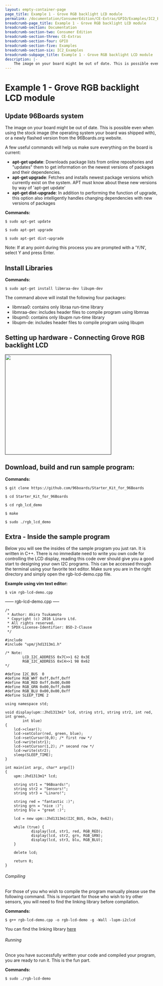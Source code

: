 ```yaml
---
layout: empty-container-page
page_title: Example 1 - Grove RGB backlight LCD module
permalink: /documentation/ConsumerEdition/CE-Extras/GPIO/Examples/IC2_Examples/Example_3.md/
breadcrumb-page_title: Example 1 - Grove RGB backlight LCD module
breadcrumb-section: Documentation
breadcrumb-section-two: Consumer Edition
breadcrumb-section-three: CE-Extras
breadcrumb-section-four: GPIO
breadcrumb-section-five: Examples
breadcrumb-section-six: IC2_Examples
breadcrumb-subpage_title: Example 1 - Grove RGB backlight LCD module
description: |-
    The image on your board might be out of date. This is possible even when using the stock image (the operating system your board was shipped with), or a newly flashed version from the 96Boards.org website.
---
```

# Example 1 - Grove RGB backlight LCD module

## Update 96Boards system

The image on your board might be out of date. This is possible even when using the stock image (the operating system your board was shipped with), or a newly flashed version from the 96Boards.org website.

A few useful commands will help us make sure everything on the board is current:

- **apt-get update**: Downloads package lists from online repositories and "updates" them to get information on the newest versions of packages and their dependencies.
- **apt-get upgrade**: Fetches and installs newest package versions which currently exist on the system. APT must know about these new versions by way of 'apt-get update'
- **apt-get dist-upgrade**: In addition to performing the function of upgrade, this option also intelligently handles changing dependencies with new versions of packages

**Commands:**

```shell
$ sudo apt-get update

$ sudo apt-get upgrade

$ sudo apt-get dist-upgrade
```

Note: If at any point during this process you are prompted with a 'Y/N', select Y and press Enter.

## Install Libraries

**Commands:**

`$ sudo apt-get install libmraa-dev libupm-dev`

The command above will install the following four packages:

- libmraa0: contains only libraa run-time library
- libmraa-dev: includes header files to compile program using libmraa
- libupm0: contains only libupm run-time library
- libupm-de: includes header files to compile program using libupm

## Setting up hardware - Connecting Grove RGB backlight LCD

<a href="" align="left" target="_blank"><img src="http://i.imgur.com/ZTatUeB.png" data-canonical-src="http://i.imgur.com/ZTatUeB.png" width="350" height="330" /></a>

##  Download, build and run sample program:

**Commands:**

```shell
$ git clone https://github.com/96boards/Starter_Kit_for_96Boards

$ cd Starter_Kit_for_96Boards

$ cd rgb_lcd_demo

$ make

$ sudo ./rgb_lcd_demo
```

## Extra - Inside the sample program

Below you will see the insides of the sample program you just ran. It is written in C++. There is no immediate need to write you own code for controlling the LCD display, reading this code over should give you a good start to designing your own I2C programs.
This can be accessed through the terminal using your favorite text editor. Make sure you are in the right directory and simply open the rgb-lcd-demo.cpp file.

**Example using vim text editor:**

`$ vim rgb-lcd-demo.cpp`

—— rgb-lcd-demo.cpp —–

```shell
/*
 * Author: Akira Tsukamoto
 * Copyright (c) 2016 Linaro Ltd.
 * All rights reserved.
 * SPDX-License-Identifier: BSD-2-Clause
 */

#include
#include "upm/jhd1313m1.h"

/* Note:
        LCD_I2C_ADDRESS 0x7C>>1 62 0x3E
        RGB_I2C_ADDRESS 0xC4>>1 98 0x62
*/

#define I2C_BUS  0
#define RGB_WHT 0xff,0xff,0xff
#define RGB_RED 0xff,0x00,0x00
#define RGB_GRN 0x00,0xff,0x00
#define RGB_BLU 0x00,0x00,0xff
#define SLEEP_TIME 2

using namespace std;

void display(upm::Jhd1313m1* lcd, string str1, string str2, int red, int green,
        int blue)
{
    lcd->clear();
    lcd->setColor(red, green, blue);
    lcd->setCursor(0,0); /* first row */
    lcd->write(str1);
    lcd->setCursor(1,2); /* second row */
    lcd->write(str2);
    sleep(SLEEP_TIME);
}

int main(int argc, char* argv[])
{
    upm::Jhd1313m1* lcd;

    string str1 = "96Boards!";
    string str2 = "Sensors!";
    string str3 = "Linaro!";

    string red = "fantastic :)";
    string grn = "nice :)";
    string blu = "great :)";

    lcd = new upm::Jhd1313m1(I2C_BUS, 0x3e, 0x62);

    while (true) {
            display(lcd, str1, red, RGB_RED);
            display(lcd, str2, grn, RGB_GRN);
            display(lcd, str3, blu, RGB_BLU);
    }

    delete lcd;

    return 0;
}
```

###### Compiling

For those of you who wish to compile the program manually please use the following command. This is important for those who wish to try other sensors, you will need to find the linking library before compilation.

**Commands:**

`$ g++ rgb-lcd-demo.cpp -o rgb-lcd-demo -g -Wall -lupm-i2clcd`

You can find the linking library [here](http://iotdk.intel.com/docs/master/upm/classupm_1_1_jhd1313m1.html#details)

###### Running

Once you have successfully written your code and compiled your program, you are ready to run it. This is the fun part.

**Commands:**

`$ sudo ./rgb-lcd-demo`
